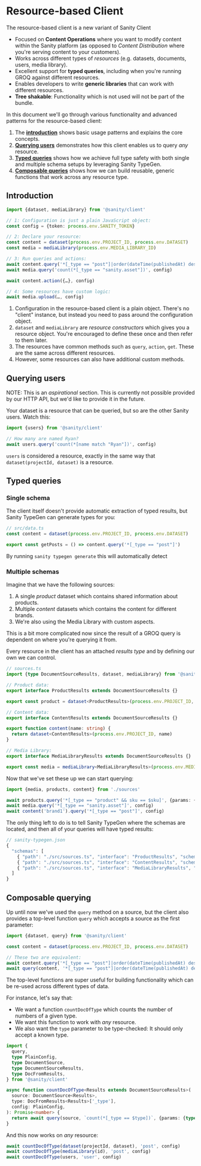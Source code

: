 # Resource-based Client

The resource-based client is a new variant of Sanity Client

- Focused on **Content Operations** where you want to modify content within the Sanity platform
  (as opposed to _Content Distribution_ where you're serving content to your customers).
- Works across different types of _resources_ (e.g. datasets, documents, users, media library).
- Excellent support for **typed queries**, including when you're running GROQ against different resources.
- Enables developers to write **generic libraries** that can work with different resources.
- **Tree shakable**: Functionality which is not used will not be part of the bundle.

In this document we'll go through various functionality and advanced patterns for the resource-based client:

1. The [**introduction**](#introduction) shows basic usage patterns and explains the core concepts.
1. [**Querying users**](#querying-users) demonstrates how this client enables us to query _any_ resource.
1. [**Typed queries**](#typed-queries) shows how we achieve full type safety with both single and multiple schema setups by leveraging Sanity TypeGen.
1. [**Composable queries**](#composable-querying) shows how we can build reusable, generic functions that work across any resource type.

## Introduction

```ts
import {dataset, mediaLibrary} from '@sanity/client'

// 1: Configuration is just a plain JavaScript object:
const config = {token: process.env.SANITY_TOKEN}

// 2: Declare your resource:
const content = dataset(process.env.PROJECT_ID, process.env.DATASET)
const media = mediaLibrary(process.env.MEDIA_LIBRARY_ID)

// 3: Run queries and actions:
await content.query('*[_type == "post"]|order(dateTime(publishedAt) desc)[0...10]', config)
await media.query('count(*[_type == "sanity.asset"])', config)

await content.action({…}, config)

// 4: Some resources have custom logic:
await media.upload(…, config)
```

1. Configuration in the resource-based client is a plain object.
   There's no "client" instance, but instead you need to pass around the configuration object.
2. `dataset` and `mediaLibrary` are _resource constructors_ which gives you a resource object.
   You're encouraged to define these once and then refer to them later.
3. The resources have common methods such as `query`, `action`, `get`.
   These are the same across different resources.
4. However, some resources can also have additional custom methods.

## Querying users

NOTE: This is an _aspirational_ section. This is currently not possible provided by our HTTP API, but we'd like to provide it in the future.

Your dataset is a resource that can be queried, but so are the other Sanity users.
Watch this:

```ts
import {users} from '@sanity/client'

// How many are named Ryan?
await users.query('count(*[name match "Ryan"])', config)
```

`users` is considered a resource, exactly in the same way that `dataset(projectId, dataset)` is a resource.

## Typed queries

### Single schema

The client itself doesn't provide automatic extraction of typed results, but Sanity TypeGen can generate types for you:

```ts
// src/data.ts
const content = dataset(process.env.PROJECT_ID, process.env.DATASET)

export const getPosts = () => content.query('*[_type == "post"]')
```

By running `sanity typegen generate` this will automatically detect

### Multiple schemas

Imagine that we have the following sources:

1. A single _product_ dataset which contains shared information about products.
2. Multiple _content_ datasets which contains the content for different brands.
3. We're also using the Media Library with custom aspects.

This is a bit more complicated now since the result of a GROQ query is dependent on where you're querying it from.

Every resource in the client has an attached _results type_ and by defining our own we can control.

```ts
// sources.ts
import {type DocumentSourceResults, dataset, mediaLibrary} from '@sanity/client'

// Product data:
export interface ProductResults extends DocumentSourceResults {}

export const product = dataset<ProductResults>(process.env.PROJECT_ID, process.env.PRODUCT_DATASET)

// Content data:
export interface ContentResults extends DocumentSourceResults {}

export function content(name: string) {
  return dataset<ContentResults>(process.env.PROJECT_ID, name)
}

// Media Library:
export interface MediaLibraryResults extends DocumentSourceResults {}

export const media = mediaLibrary<MediaLibraryResults>(process.env.MEDIA_LIBRARY_ID)
```

Now that we've set these up we can start querying:

```ts
import {media, products, content} from './sources'

await products.query('*[_type == "product" && sku == $sku]', {params: {sku: '…'}, ...config})
await media.query('*[_type == "sanity.asset"]', config)
await content('brand1').query('*[_type == "post"]', config)
```

The only thing left to do is to tell Sanity TypeGen where the schemas are located, and then all of your queries will have typed results:

```js
// sanity-typegen.json
{
  "schemas": [
    { "path": "./src/sources.ts", "interface": "ProductResults", "schema": "schema-products.json" },
    { "path": "./src/sources.ts", "interface": "ContentResults", "schema": "schema-content.json" },
    { "path": "./src/sources.ts", "interface": "MediaLibraryResults", "schema": "schema-media-library.json" }
  ]
}
```

## Composable querying

Up until now we've used the `query` method on a source, but the client also provides a top-level function `query` which accepts a source as the first parameter:

```ts
import {dataset, query} from '@sanity/client'

const content = dataset(process.env.PROJECT_ID, process.env.DATASET)

// These two are equivalent:
await content.query('*[_type == "post"]|order(dateTime(publishedAt) desc)[0...10]', config)
await query(content, '*[_type == "post"]|order(dateTime(publishedAt) desc)[0...10]', config)
```

The top-level functions are super useful for building functionality which can be re-used across different types of data.

For instance, let's say that:

- We want a function `countDocOfType` which counts the number of numbers of a given type.
- We want this function to work with _any_ resource.
- We also want the `type` parameter to be type-checked: It should only accept a known type.

```ts
import {
  query,
  type PlainConfig,
  type DocumentSource,
  type DocumentSourceResults,
  type DocFromResults,
} from '@sanity/client'

async function countDocOfType<Results extends DocumentSourceResults>(
  source: DocumentSource<Results>,
  type: DocFromResults<Results>['_type'],
  config: PlainConfig,
): Promise<number> {
  return await query(source, `count(*[_type == $type])`, {params: {type}, ...config})
}
```

And this now works on _any_ resource:

```ts
await countDocOfType(dataset(projectId, dataset), 'post', config)
await countDocOfType(mediaLibrary(id), 'post', config)
await countDocOfType(users, 'user', config)
```
